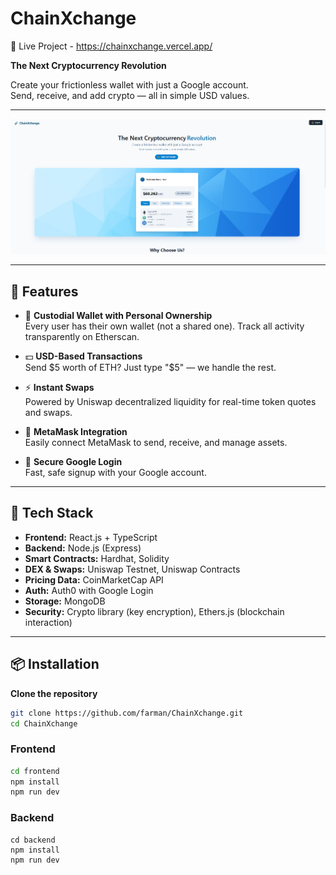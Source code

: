 # ChainXchange 

🔗 Live Project - https://chainxchange.vercel.app/

**The Next Cryptocurrency Revolution**

Create your frictionless wallet with just a Google account.  
Send, receive, and add crypto — all in simple USD values.


---


![ChainXchange Screenshot](./screenshot.png)

---

## 🚀 Features

- 🔐 **Custodial Wallet with Personal Ownership**  
  Every user has their own wallet (not a shared one). Track all activity transparently on Etherscan.

- 💵 **USD-Based Transactions**  
  Send $5 worth of ETH? Just type "$5" — we handle the rest.

- ⚡ **Instant Swaps**  
  Powered by Uniswap decentralized liquidity for real-time token quotes and swaps.

- 🔗 **MetaMask Integration**  
  Easily connect MetaMask to send, receive, and manage assets.

- 🔐 **Secure Google Login**  
  Fast, safe signup with your Google account.

---

## 🧪 Tech Stack

- **Frontend:** React.js + TypeScript  
- **Backend:** Node.js (Express)  
- **Smart Contracts:** Hardhat, Solidity  
- **DEX & Swaps:** Uniswap Testnet, Uniswap Contracts  
- **Pricing Data:** CoinMarketCap API  
- **Auth:** Auth0 with Google Login  
- **Storage:** MongoDB  
- **Security:** Crypto library (key encryption), Ethers.js (blockchain interaction)

---


## 📦 Installation

 **Clone the repository**
   ```bash
   git clone https://github.com/farman/ChainXchange.git
   cd ChainXchange
   ```

### Frontend

```bash
cd frontend
npm install
npm run dev
```

### Backend

```
cd backend
npm install
npm run dev
```
